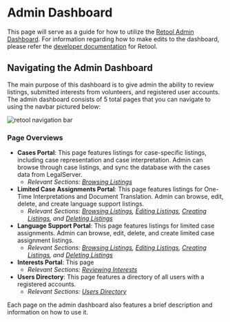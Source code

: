# Admin Dashboard

This page will serve as a guide for how to utilize the [Retool Admin Dashboard](https://abaijp.retool.com/apps/fe259556-7ac6-11ee-a31b-6fa060fbb72b/Case%20Portal).
For information regarding how to make edits to the dashboard, please refer the [developer documentation](../dev/retool.md) for Retool.

## Navigating the Admin Dashboard

The main purpose of this dashboard is to give admin the ability to review listings, submitted interests from volunteers, and registered user accounts.
The admin dashboard consists of 5 total pages that you can navigate to using the navbar pictured below:

![retool navigation bar](/assets/image/retool-navbar.png)

### Page Overviews
 
- **Cases Portal**: This page features listings for case-specific listings, including case representation and case interpretation. Admin can browse through case listings, and sync the database with the cases data from LegalServer.
    - *Relevant Sections: [Browsing Listings](retool.md#browsing-listings)*
- **Limited Case Assignments Portal**: This page features listings for One-Time Interpretations and Document Translation. Admin can browse, edit, delete, and create language support listings.
    - *Relevant Sections: [Browsing Listings](retool.md#browsing-listings), [Editing Listings](retool.md#editing-listings), 
    [Creating Listings](retool.md#creating-listings), and [Deleting Listings](retool.md#deleting-listings)*
- **Language Support Portal**: This page features listings for limited case assignments. Admin can browse, edit, delete, and create limited case assignment listings. 
    - *Relevant Sections: [Browsing Listings](retool.md#browsing-listings), [Editing Listings](retool.md#editing-listings), 
    [Creating Listings](retool.md#creating-listings), and [Deleting Listings](retool.md#deleting-listings)*
- **Interests Portal**: This page 
    - *Relevant Sections: [Reviewing Interests](retool.md#reviewing-interests)*
- **Users Directory**: This page features a directory of all users with a registered accounts.
    - *Relevant Sections: [Users Directory](retool.md#users-directory)*

Each page on the admin dashboard also features a brief description and information on how to use it.
